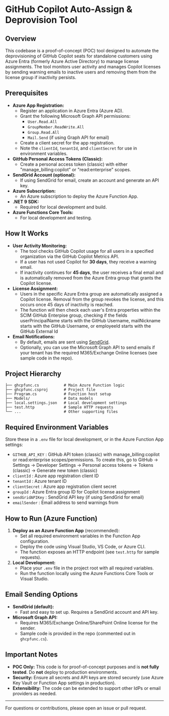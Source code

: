 # GitHub Copilot Auto-Assign & Deprovision Tool

## Overview
This codebase is a proof-of-concept (POC) tool designed to automate the deprovisioning of GitHub Copilot seats for standalone customers using Azure Entra (formerly Azure Active Directory) to manage license assignments. The tool monitors user activity and manages Copilot licenses by sending warning emails to inactive users and removing them from the license group if inactivity persists.

## Prerequisites
- **Azure App Registration:**
  - Register an application in Azure Entra (Azure AD).
  - Grant the following Microsoft Graph API permissions:
    - `User.Read.All`
    - `GroupMember.ReadWrite.All`
    - `Group.Read.All`
    - `Mail.Send` (if using Graph API for email)
  - Create a client secret for the app registration.
  - Note the `clientId`, `tenantId`, and `clientSecret` for use in environment variables.
- **GitHub Personal Access Tokens (Classic):**
  - Create a personal access token (classic) with either "manage_billing:copilot" or "read:enterprise" scopes. 
- **SendGrid Account (optional):**
  - If using SendGrid for email, create an account and generate an API key.
- **Azure Subscription:**
  - An Azure subscription to deploy the Azure Function App.
- **.NET 9 SDK:**
  - Required for local development and build.
- **Azure Functions Core Tools:**
  - For local development and testing.

## How It Works
- **User Activity Monitoring:**
  - The tool checks GitHub Copilot usage for all users in a specified organization via the GitHub Copilot Metrics API.
  - If a user has not used Copilot for **30 days**, they receive a warning email.
  - If inactivity continues for **45 days**, the user receives a final email and is automatically removed from the Azure Entra group that grants the Copilot license.
- **License Assignment:**
  - Users in the specific Azure Entra group are automatically assigned a Copilot license. Removal from the group revokes the license, and this occurs once 45 days of inactivity is reached.
  - The function will then check each user's Entra properties within the SCIM GitHub Enterpise group, checking if the fields userPrincipalName starts with the GitHub Username, mailNickname starts with the GitHub Username, or employeeId starts with the GitHub External Id
- **Email Notifications:**
  - By default, emails are sent using [SendGrid](https://sendgrid.com/).
  - Optionally, you can use the Microsoft Graph API to send emails if your tenant has the required M365/Exchange Online licenses (see sample code in the repo).

## Project Hierarchy
```
├── ghcpfunc.cs           # Main Azure Function logic
├── ghcpfunc.csproj       # Project file
├── Program.cs            # Function host setup
├── Models/               # Data models
├── local.settings.json   # Local development settings
├── test.http             # Sample HTTP requests
└── ...                   # Other supporting files
```

## Required Environment Variables
Store these in a `.env` file for local development, or in the Azure Function App settings:
- `GITHUB_API_KEY`      : GitHub API token (classic) with manage_billing:copilot or read:enterprise scopes/permissions. To create this, go to GitHub -> Settings -> Developer Settings -> Personal access tokens -> Tokens (classic) -> Generate new token (classic) 
- `clientId`            : Azure app registration client ID
- `tenantId`            : Azure tenant ID
- `clientSecret`        : Azure app registration client secret
- `groupId`             : Azure Entra group ID for Copilot license assignment
- `sendGridAPIKey`      : SendGrid API key (if using SendGrid for email)
- `emailSender`         : Email address to send warnings from

## How to Run (Azure Function)
1. **Deploy as an Azure Function App** (recommended):
   - Set all required environment variables in the Function App configuration.
   - Deploy the code using Visual Studio, VS Code, or Azure CLI.
   - The function exposes an HTTP endpoint (see `test.http` for sample requests).
2. **Local Development:**
   - Place your `.env` file in the project root with all required variables.
   - Run the function locally using the Azure Functions Core Tools or Visual Studio.

## Email Sending Options
- **SendGrid (default):**
  - Fast and easy to set up. Requires a SendGrid account and API key.
- **Microsoft Graph API:**
  - Requires M365/Exchange Online/SharePoint Online license for the sender.
  - Sample code is provided in the repo (commented out in `ghcpfunc.cs`).

## Important Notes
- **POC Only:** This code is for proof-of-concept purposes and is **not fully tested**. Do **not** deploy to production environments.
- **Security:** Ensure all secrets and API keys are stored securely (use Azure Key Vault or Function App settings in production).
- **Extensibility:** The code can be extended to support other IdPs or email providers as needed.

---

For questions or contributions, please open an issue or pull request.
